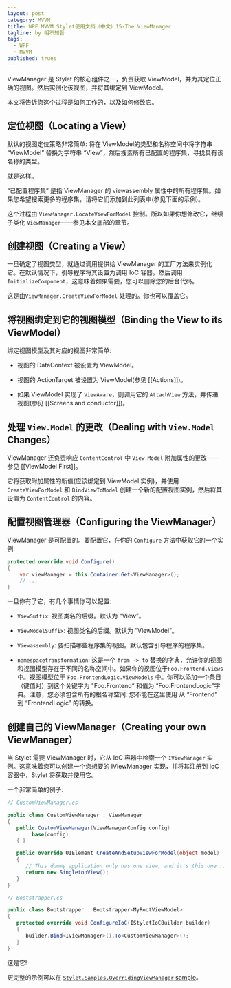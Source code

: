```yaml
---
layout: post
category: MVVM
title: WPF MVVM Stylet使用文档（中文）15-The ViewManager
tagline: by 明不知昔
tags: 
  - WPF
  - MVVM
published: trues
---
```




ViewManager 是 Stylet 的核心组件之一，负责获取 ViewModel，并为其定位正确的视图。然后实例化该视图，并将其绑定到 ViewModel。

本文将告诉您这个过程是如何工作的，以及如何修改它。

<!--more-->



## 定位视图（Locating a View）

默认的视图定位策略非常简单: 将在 ViewModel的类型和名称空间中将字符串 “ViewModel” 替换为字符串 “View”，然后搜索所有已配置的程序集，寻找具有该名称的类型。

就是这样。

“已配置程序集” 是指 ViewManager 的 viewassembly 属性中的所有程序集。如果您希望搜索更多的程序集，请将它们添加到此列表中(参见下面的示例)。

这个过程由 `ViewManager.LocateViewForModel` 控制。所以如果你想修改它，继续子类化 `ViewManager`——参见本文底部的章节。



## 创建视图（Creating a View）

一旦确定了视图类型，就通过调用提供给 ViewManager 的工厂方法来实例化它。在默认情况下，引导程序将其设置为调用 IoC 容器。然后调用 `InitializeComponent`，这意味着如果需要，您可以删除您的后台代码。

这是由`ViewManager.CreateViewForModel` 处理的。你也可以覆盖它。



## 将视图绑定到它的视图模型（Binding the View to its ViewModel）

绑定视图模型及其对应的视图非常简单:

- 视图的 DataContext 被设置为 ViewModel。

- 视图的 ActionTarget 被设置为 ViewModel(参见 [[Actions]])。

- 如果 ViewModel 实现了 `ViewAware`，则调用它的 `AttachView` 方法，并传递视图(参见 [[Screens and conductor]])。



## 处理 `View.Model` 的更改（Dealing with `View.Model` Changes）

ViewManager 还负责响应 `ContentControl` 中 `View.Model`  附加属性的更改——参见 [[ViewModel First]]。

它将获取附加属性的新值(应该绑定到 ViewModel 实例)，并使用 `CreateViewForModel` 和 `BindViewToModel` 创建一个新的配置视图实例，然后将其设置为 `ContentControl` 的内容。



## 配置视图管理器（Configuring the ViewManager）

ViewManager 是可配置的。要配置它，在你的 `Configure` 方法中获取它的一个实例:

```csharp
protected override void Configure()
{
    var viewManager = this.Container.Get<ViewManager>();
    // ...
}
```

一旦你有了它，有几个事情你可以配置:

- `ViewSuffix`: 视图类名的后缀。默认为 “View”。

- `ViewModelSuffix`: 视图类名的后缀。默认为 “ViewModel”。

- `Viewassembly`: 要扫描哪些程序集的视图。默认包含引导程序的程序集。

- `namespacetransformation`: 这是一个 `from -> to` 替换的字典，允许你的视图和视图模型存在于不同的名称空间中。如果你的视图位于`Foo.Frontend.Views` 中。视图模型位于 `Foo.FrontendLogic.ViewModels` 中。你可以添加一个条目（键值对）到这个关键字为 "Foo.Frontend“ 和值为 “Foo.FrontendLogic”字典。注意，您必须包含所有的根名称空间: 您不能在这里使用 从 “Frontend” 到 “FrontendLogic” 的转换。



## 创建自己的 ViewManager（Creating your own ViewManager）

当 Stylet 需要 ViewManager 时，它从 IoC 容器中检索一个 `IViewManager` 实例。这意味着您可以创建一个您想要的 IViewManager 实现，并将其注册到 IoC 容器中，Stylet 将获取并使用它。

一个非常简单的例子:

```csharp
// CustomViewManager.cs

public class CustomViewManager : ViewManager
{
   public CustomViewManager(ViewManagerConfig config)
      : base(config)
   { }

   public override UIElement CreateAndSetupViewForModel(object model)
   {
      // This dummy application only has one view, and it's this one :)
      return new SingletonView();
   }
}

// Bootstrapper.cs

public class Bootstrapper : Bootstrapper<MyRootViewModel>
{
   protected override void ConfigureIoC(IStyletIoCBuilder builder)
   {
      builder.Bind<IViewManager>().To<CustomViewManager>();
   }
}
```

这是它!

更完整的示例可以在 [`Stylet.Samples.OverridingViewManager` sample](https://github.com/canton7/Stylet/tree/master/Samples/Stylet.Samples.OverridingViewManager)。

